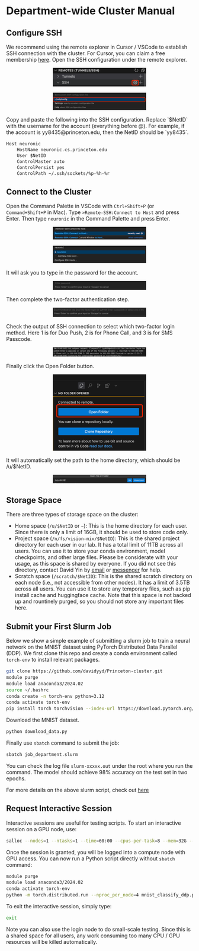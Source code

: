 # Department-wide Cluster Manual

## Configure SSH

We recommend using the remote explorer in Cursor / VSCode to establish SSH connection with the cluster. For Cursor, you can claim a free membership [here](https://www.cursor.com/pricing). Open the SSH configuration under the remote explorer.

<p align="center">
<img src="images/remote_explorer.png" width=50%
class="center">
</p>
<p align="center">
<img src="images/ssh_config.png" width=50%
class="center">
</p>
Copy and paste the following into the SSH configuration. Replace `$NetID` with the username for the account (everything before @). For example, if the account is yy8435@princeton.edu, then the NetID should be `yy8435`.  

```
Host neuronic
    HostName neuronic.cs.princeton.edu
    User $NetID
    ControlMaster auto
    ControlPersist yes
    ControlPath ~/.ssh/sockets/%p-%h-%r
```


## Connect to the Cluster

Open the Command Palette in VSCode with `Ctrl+Shift+P` (or `Command+Shift+P` in Mac). Type `>Remote-SSH:Connect to Host` and press Enter. Then type `neuronic` in the Command Palette and press Enter.   

<p align="center">
<img src="images/command_palette.png" width=50%
class="center">
</p>
<p align="center">
<img src="images/neuronic_host.png" width=50%
class="center">
</p>

It will ask you to type in the password for the account. 
<p align="center">
<img src="images/enter_password.png" width=50%
class="center">
</p>

Then complete the two-factor authentication step.
<p align="center">
<img src="images/two_factor.png" width=50%
class="center">
</p>

Check the output of SSH connection to select which two-factor login method. Here 1 is for Duo Push, 2 is for Phone Call, and 3 is for SMS Passcode.
<p align="center">
<img src="images/two_factor_output.png" width=50%
class="center">
</p>

Finally click the Open Folder button.

<p align="center">
<img src="images/open_folder.png" width=50%
class="center">
</p>
It will automatically set the path to the home directory, which should be /u/$NetID.
<p align="center">
<img src="images/neuronic_path.png" width=50%
class="center">
</p>

## Storage Space

There are three types of storage space on the cluster:

- Home space (`/u/$NetID` or `~`): 
  This is the home directory for each user. Since there is only a limit of 16GB, it should be used to store code only.
- Project space (`/n/fs/vision-mix/$NetID`): 
  This is the shared project directory for each user in our lab. It has a total limit of 11TB across all users. You can use it to store your conda environment, model checkpoints, and other large files. Please be considerate with your usage, as this space is shared by everyone. If you did not see this directory, contact David Yin by [email](yida.yin@princeton.edu) or [messenger](https://www.facebook.com/yida.yin.5?mibextid=wwXIfr&mibextid=wwXIfr) for help.
- Scratch space (`/scratch/$NetID`): 
  This is the shared scratch directory on each node (i.e., not accessible from other nodes). It has a limit of 3.5TB across all users. You can use it to store any temporary files, such as pip install cache and huggingface cache. Note that this space is not backed up and rountinely purged, so you should not store any important files here.


## Submit your First Slurm Job

Below we show a simple example of submitting a slurm job to train a neural network on the MNIST dataset using PyTorch Distributed Data Parallel (DDP).
We first clone this repo and create a conda environment called `torch-env` to install relevant packages.

```bash
git clone https://github.com/davidyyd/Princeton-cluster.git
module purge
module load anaconda3/2024.02
source ~/.bashrc
conda create -n torch-env python=3.12
conda activate torch-env
pip install torch torchvision --index-url https://download.pytorch.org/whl/cu118
```


Download the MNIST dataset. 

```bash
python download_data.py
```

Finally use `sbatch` command to submit the job:
```bash
sbatch job_department.slurm
```

You can check the log file ``slurm-xxxxx.out`` under the root where you run the command. The model should achieve 98% accuracy on the test set in two epochs.

For more details on the above slurm script, check out [here](https://github.com/PrincetonUniversity/multi_gpu_training/tree/main/02_pytorch_ddp)


## Request Interactive Session

Interactive sessions are useful for testing scripts. To start an interactive session on a GPU node, use:

```bash
salloc --nodes=1 --ntasks=1 --time=60:00 --cpus-per-task=8 --mem=32G --gres=gpu:4
```

Once the session is granted, you will be logged into a compute node with GPU access. You can now run a Python script directly without `sbatch` command:
```bash
module purge
module load anaconda3/2024.02
conda activate torch-env
python -m torch.distributed.run --nproc_per_node=4 mnist_classify_ddp.py --epochs 2
``` 

To exit the interactive session, simply type:

```bash
exit
```

Note you can also use the login node to do small-scale testing. Since this is a shared space for all users, any work consuming too many CPU / GPU resources will be killed automatically.
